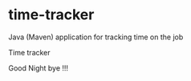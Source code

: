 # time-tracker
Java (Maven) application for tracking time on the job

Time tracker

Good Night bye !!!
